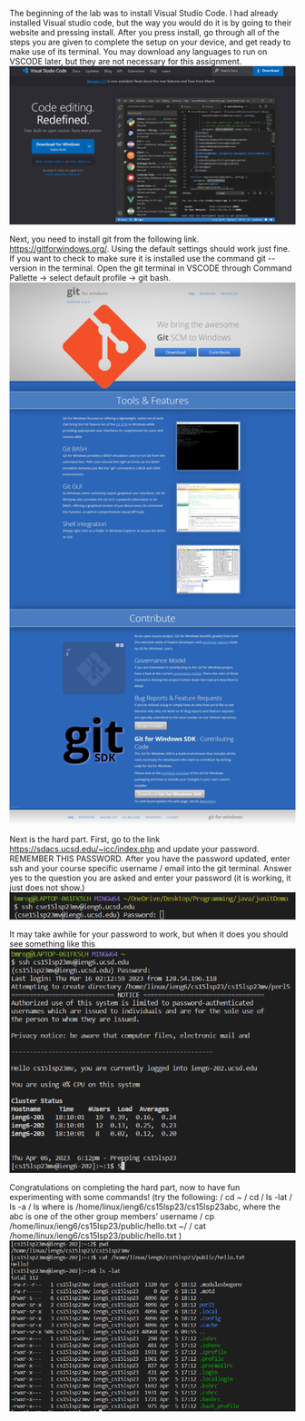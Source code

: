 The beginning of the lab was to install Visual Studio Code. I had already installed Visual studio code,
but the way you would do it is by going to their website and pressing install. After you press install, go through all of the steps you are given to complete
the setup on your device, and get ready to make use of its terminal. You may download any languages to run on VSCODE later, but they are not necessary for this assignment. ![Image](VSC.png)

Next, you need to install git from the following link. https://gitforwindows.org/. Using the default settings should work just fine. If you want to check to make sure it is installed use the command git --version in the terminal. Open the git terminal in VSCODE through Command Pallette -> select default profile -> git bash. ![Image](git-img.jpeg)


Next is the hard part. First, go to the link https://sdacs.ucsd.edu/~icc/index.php and update your password.  REMEMBER THIS PASSWORD. After you have the password updated, enter ssh and your course specific username / email into the git terminal. Answer yes to the question you are asked and enter your password (it is working, it just does not show.) ![Image](ssh.png)

It may take awhile for your password to work, but when it does you should see something like this ![Image](finally.png)

Congratulations on completing the hard part, now to have fun experimenting with some commands! (try the following: 
/
cd ~
/
cd
/
ls -lat
/
ls -a
/
ls <directory> where <directory> is /home/linux/ieng6/cs15lsp23/cs15lsp23abc, where the abc is one of the other group members’ username
/
cp /home/linux/ieng6/cs15lsp23/public/hello.txt ~/
/
cat /home/linux/ieng6/cs15lsp23/public/hello.txt
) ![Image](commands.png)
